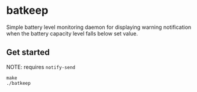 # batkeep

Simple battery level monitoring daemon for displaying warning notification when
the battery capacity level falls below set value.

## Get started

NOTE: requires `notify-send`

```console
make
./batkeep
```
